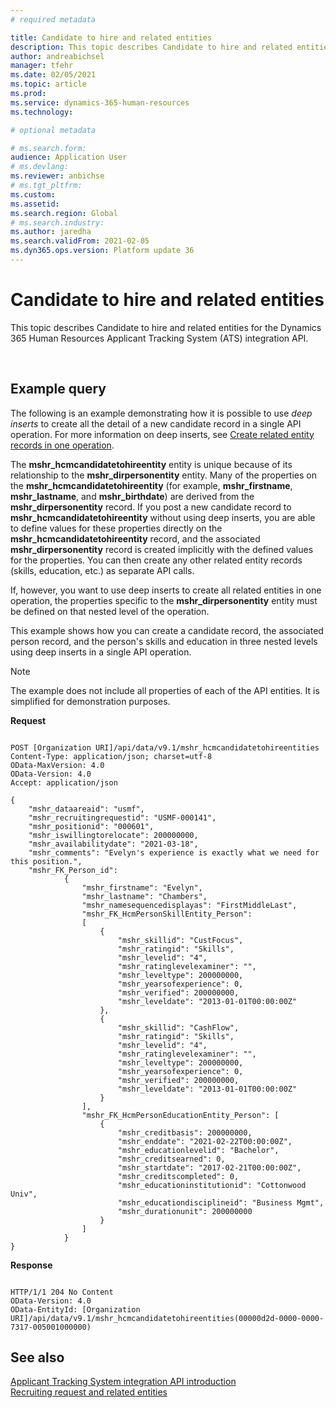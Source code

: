 ```yaml
---
# required metadata

title: Candidate to hire and related entities
description: This topic describes Candidate to hire and related entities for the Dynamics 365 Human Resources Applicant Tracking System (ATS) integration API.
author: andreabichsel
manager: tfehr
ms.date: 02/05/2021
ms.topic: article
ms.prod: 
ms.service: dynamics-365-human-resources
ms.technology: 

# optional metadata

# ms.search.form: 
audience: Application User
# ms.devlang: 
ms.reviewer: anbichse
# ms.tgt_pltfrm: 
ms.custom: 
ms.assetid: 
ms.search.region: Global
# ms.search.industry: 
ms.author: jaredha
ms.search.validFrom: 2021-02-05
ms.dyn365.ops.version: Platform update 36
---
```


# Candidate to hire and related entities

This topic describes Candidate to hire and related entities for the Dynamics 365 Human Resources Applicant Tracking System (ATS) integration API.







 






## Example query

The following is an example demonstrating how it is possible to use *deep inserts* to create all the detail of a new candidate record in a single API operation. For more information on deep inserts, see [Create related entity records in one operation](https://docs.microsoft.com/powerapps/developer/data-platform/webapi/create-entity-web-api#create-related-entity-records-in-one-operation).

The **mshr_hcmcandidatetohireentity** entity is unique because of its relationship to the **mshr_dirpersonentity** entity. Many of the properties on the **mshr_hcmcandidatetohireentity** (for example, **mshr_firstname**, **mshr_lastname**, and **mshr_birthdate**) are derived from the **mshr_dirpersonentity** record. If you post a new candidate record to **mshr_hcmcandidatetohireentity** without using deep inserts, you are able to define values for these properties directly on the **mshr_hcmcandidatetohireentity** record, and the associated **mshr_dirpersonentity** record is created implicitly with the defined values for the properties. You can then create any other related entity records (skills, education, etc.) as separate API calls.

If, however, you want to use deep inserts to create all related entities in one operation, the properties specific to the **mshr_dirpersonentity** entity must be defined on that nested level of the operation.

This example shows how you can create a candidate record, the associated person record, and the person's skills and education in three nested levels using deep inserts in a single API operation.

> [!NOTE]
> The example does not include all properties of each of the API entities. It is simplified for demonstration purposes.

**Request**

```http

POST [Organization URI]/api/data/v9.1/mshr_hcmcandidatetohireentities
Content-Type: application/json; charset=utf-8
OData-MaxVersion: 4.0
OData-Version: 4.0
Accept: application/json

{
    "mshr_dataareaid": "usmf",
    "mshr_recruitingrequestid": "USMF-000141",
    "mshr_positionid": "000601",
    "mshr_iswillingtorelocate": 200000000,
    "mshr_availabilitydate": "2021-03-18",
    "mshr_comments": "Evelyn's experience is exactly what we need for this position.",
    "mshr_FK_Person_id":
            {
                "mshr_firstname": "Evelyn",
                "mshr_lastname": "Chambers",
                "mshr_namesequencedisplayas": "FirstMiddleLast",
                "mshr_FK_HcmPersonSkillEntity_Person":
                [
                    {
                        "mshr_skillid": "CustFocus",
                        "mshr_ratingid": "Skills",
                        "mshr_levelid": "4",
                        "mshr_ratinglevelexaminer": "",
                        "mshr_leveltype": 200000000,
                        "mshr_yearsofexperience": 0,
                        "mshr_verified": 200000000,
                        "mshr_leveldate": "2013-01-01T00:00:00Z"
                    },
                    {
                        "mshr_skillid": "CashFlow",
                        "mshr_ratingid": "Skills",
                        "mshr_levelid": "4",
                        "mshr_ratinglevelexaminer": "",
                        "mshr_leveltype": 200000000,
                        "mshr_yearsofexperience": 0,
                        "mshr_verified": 200000000,
                        "mshr_leveldate": "2013-01-01T00:00:00Z"
                    }
                ],
                "mshr_FK_HcmPersonEducationEntity_Person": [
                    {
                        "mshr_creditbasis": 200000000,
                        "mshr_enddate": "2021-02-22T00:00:00Z",
                        "mshr_educationlevelid": "Bachelor",
                        "mshr_creditsearned": 0,
                        "mshr_startdate": "2017-02-21T00:00:00Z",
                        "mshr_creditscompleted": 0,
                        "mshr_educationinstitutionid": "Cottonwood Univ",
                        "mshr_educationdisciplineid": "Business Mgmt",
                        "mshr_durationunit": 200000000
                    }              
                ]
            }
}
```

**Response**

```http

HTTP/1/1 204 No Content
OData-Version: 4.0
OData-EntityId: [Organization URI]/api/data/v9.1/mshr_hcmcandidatetohireentities(00000d2d-0000-0000-7317-005001000000)

```

## See also
[Applicant Tracking System integration API introduction](hr-admin-integration-ats-api-introduction.md)<br>
[Recruiting request and related entities](hr-admin-integration-ats-api-recruiting-entities.md)
